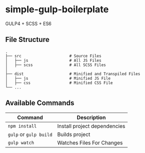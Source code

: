 # simple-gulp-boilerplate
GULP4 + SCSS + ES6 


## File Structure
    .
    ├── src                     # Source Files
    │   ├── js                  # All JS Files
    │   ├── scss                # All SCSS Files 
    │ 
    ├── dist                    # Minified and Transpiled Files
    │   ├── js                  # Minified JS File
    │   ├── css                 # Minified CSS File 
    └── ...

## Available Commands

| Command                | Description                  |
| ---------------------- | ---------------------------- |
| `npm install`          | Install project dependencies |
| `gulp` or `gulp build` | Builds project               |
| `gulp watch`           | Watches Files For Changes    |

